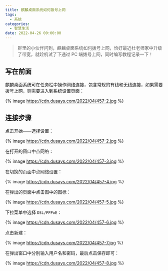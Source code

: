 ```yaml
---
title: 麒麟桌面系统如何拨号上网
tags:
  - 系统
categories:
  - 智慧生活
date: 2022-04-26 00:00:00
---
```


> 群里的小伙伴问到，麒麟桌面系统如何拨号上网，恰好最近杜老师家中升级了带宽，就趁机试了下通过 PC 端拨号上网，同时编写教程记录一下！

<!-- more -->

## 写在前面

麒麟桌面系统可在任务栏中操作网络连接，包含常规的有线和无线连接，如果需要拨号上网，则需要进入到系统设置页面：

{% image https://cdn.dusays.com/2022/04/457-2.jpg %}

## 连接步骤

点击开始——选择设置：

{% image https://cdn.dusays.com/2022/04/457-2.jpg %}

在打开的窗口中点网络：

{% image https://cdn.dusays.com/2022/04/457-3.jpg %}

在切换的页面中点网络设置：

{% image https://cdn.dusays.com/2022/04/457-4.jpg %}

在弹出的页面中点击图中的图标：

{% image https://cdn.dusays.com/2022/04/457-5.jpg %}

下拉菜单中选择 `DSL/PPPoE`：

{% image https://cdn.dusays.com/2022/04/457-6.jpg %}

点击新建：

{% image https://cdn.dusays.com/2022/04/457-7.jpg %}

在弹出窗口中分别输入用户名和密码，最后点击保存即可：

{% image https://cdn.dusays.com/2022/04/457-8.jpg %}
